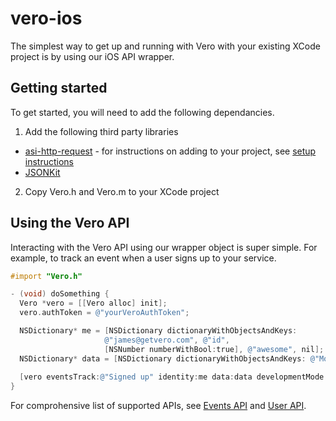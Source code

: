 # vero-ios

The simplest way to get up and running with Vero with your existing XCode project is by using our iOS API wrapper.

## Getting started

To get started, you will need to add the following dependancies.

1) Add the following third party libraries

- [asi-http-request](http://allseeing-i.com/ASIHTTPRequest/) - for instructions on adding to your project, see [setup instructions](http://allseeing-i.com/ASIHTTPRequest/Setup-instructions)
- [JSONKit](https://github.com/johnezang/JSONKit)

2) Copy Vero.h and Vero.m to your XCode project

## Using the Vero API

Interacting with the Vero API using our wrapper object is super simple. For example, to track an event when a user signs up to your service.

```objectivec
#import "Vero.h"

- (void) doSomething {
  Vero *vero = [[Vero alloc] init];
  vero.authToken = @"yourVeroAuthToken";

  NSDictionary* me = [NSDictionary dictionaryWithObjectsAndKeys:
                     @"james@getvero.com", @"id",
                     [NSNumber numberWithBool:true], @"awesome", nil];
  NSDictionary* data = [NSDictionary dictionaryWithObjectsAndKeys: @"MonkeyMagic", @"appName", nil];
  
  [vero eventsTrack:@"Signed up" identity:me data:data developmentMode: false];
}
```

For comprohensive list of supported APIs, see [Events API](https://github.com/getvero/vero-api/blob/master/sections/api/events.md) and [User API](https://github.com/getvero/vero-api/blob/master/sections/api/users.md).
